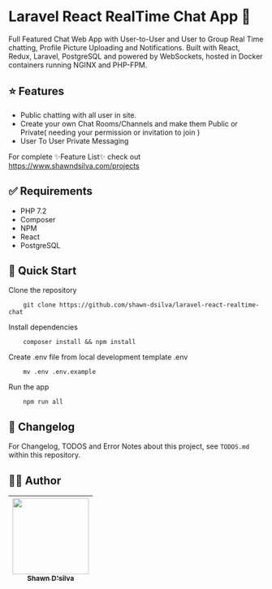 # Laravel React RealTime Chat App 💬

Full Featured Chat Web App with User-to-User and User to Group Real Time chatting, Profile Picture Uploading and Notifications.
Built with React, Redux, Laravel, PostgreSQL and powered by WebSockets, hosted in Docker containers running NGINX and PHP-FPM.


## ⭐ Features

- Public chatting with all user in site.
- Create your own Chat Rooms/Channels and make them Public or Private( needing your permission or invitation to join )
- User To User Private Messaging

For complete ✨Feature List✨ check out https://www.shawndsilva.com/projects

## ✅ Requirements

- PHP 7.2
- Composer
- NPM
- React
- PostgreSQL


## 🚀 Quick Start

Clone the repository

```
    git clone https://github.com/shawn-dsilva/laravel-react-realtime-chat
```

Install dependencies 

```
    composer install && npm install
```

Create .env file from local development template .env

```
    mv .env .env.example
```

Run the app

```
    npm run all
```

## 📘 Changelog


For Changelog, TODOS and Error Notes about this project, see `TODOS.md` within this repository.


## 👨‍💻 Author 

| [<img src="https://avatars0.githubusercontent.com/u/33859225?s=460&u=797dc9181252488a9c325fca842898c24ff28688&v=4" width="150px;"/><br /><sub>Shawn D'silva</sub>](https://www.shawndsilva.com)<br /> |
| :---: |
